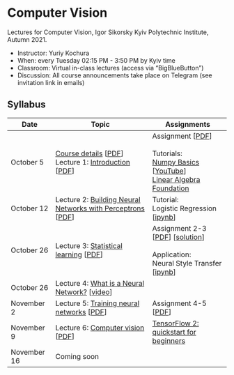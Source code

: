 # Computer Vision 

Lectures for Computer Vision, Igor Sikorsky Kyiv Polytechnic Institute,  Autumn 2021.

- Instructor: Yuriy Kochura
- When: every Tuesday 02:15 PM - 3:50 PM by Kyiv time 
- Classroom:  Virtual in-class lectures (access via “BigBlueButton”)
- Discussion: All course announcements take place on Telegram (see invitation link in emails)


## Syllabus

| Date  | Topic | Assignments |
| --- | --- | --- |
| October 5 | [Course details](https://ykochura.github.io/cv-kpi/?p=course-details.md) [[PDF](https://ykochura.github.io/cv-kpi/pdf/course-details.pdf)] <br>Lecture 1: [Introduction](https://ykochura.github.io/cv-kpi/?p=lecture1.md) [[PDF](https://ykochura.github.io/cv-kpi/pdf/lecture1.pdf)] | Assignment [[PDF](https://ykochura.github.io/cv-kpi/homeworks/lab1/Assignment-1.pdf)] <br><br> Tutorials: <br> [Numpy Basics](https://drive.google.com/file/d/1fDCyui3GeaJR_3MFQlgNhQLNng2MWAqX/view?usp=sharing) [[YouTube](https://www.youtube.com/watch?v=8Mpc9ukltVA&list=PLuqhl4iqeAZZAArMx52S7kIFRwT74Td66&index=9)] <br> [Linear Algebra Foundation](https://ykochura.github.io/cv-kpi/tutor/tut02.pdf)|
| October 12 | Lecture 2: [Building Neural Networks with Perceptrons](https://ykochura.github.io/cv-kpi/?p=lecture2.md) [[PDF](https://ykochura.github.io/cv-kpi/pdf/lecture2.pdf)]| Tutorial: <br> Logistic Regression [[ipynb](https://github.com/YKochura/cv-kpi/blob/main/tutor/t2/logistic_regression.ipynb)]|
| October 26 | Lecture 3: [Statistical learning](https://ykochura.github.io/cv-kpi/?p=lecture3.md) [[PDF](https://ykochura.github.io/cv-kpi/pdf/lecture3.pdf)]| Assignment 2-3 [[PDF](https://ykochura.github.io/cv-kpi/homeworks/lab2-3/Assignment-2-3.pdf)] [[solution](https://ykochura.github.io/cv-kpi/homeworks/lab2-3/Logistic_regression_solution.ipynb)] <br><br> Application: <br> Neural Style Transfer [[ipynb](https://github.com/YKochura/cv-kpi/blob/main/tutor/Neural_Style_Transfer/Neural_Style_Transfer.ipynb)]|
| October 26 | Lecture 4: [What is a Neural Network?](https://www.3blue1brown.com/lessons/neural-networks)  [[video](https://www.youtube.com/watch?v=aircAruvnKk)]| |
| November 2 | Lecture 5: [Training neural networks](https://ykochura.github.io/cv-kpi/?p=lecture5.md) [[PDF](https://ykochura.github.io/cv-kpi/pdf/lecture5.pdf)]|Assignment 4-5 [[PDF](https://ykochura.github.io/cv-kpi/homeworks/lab4-5/Assignment-4-5.pdf)] |
| November 9 | Lecture 6: [Computer vision](https://ykochura.github.io/cv-kpi/?p=lecture6.md) [[PDF](https://ykochura.github.io/cv-kpi/pdf/lecture6.pdf)]| [TensorFlow 2: quickstart for beginners](https://www.tensorflow.org/tutorials/quickstart/beginner)|
 November 16 | Coming soon|  |
